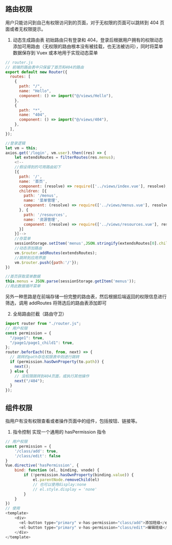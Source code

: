 ## 路由权限

用户只能访问到自己有权限访问到的页面，对于无权限的页面可以跳转到 404 页面或者无权限提示。

1. 动态生成路由表
   初始路由只有登录和 404，登录后根据用户拥有的权限动态添加可用路由（无权限的路由根本没有被挂载，也无法被访问），同时将菜单数据保存到 Vuex 或本地用于实现动态菜单

```js
// router.js
// 前端的路由表中只保留了首页和404的路由
export default new Router({
  routes: [
    {
      path: "/",
      name: "Hello",
      component: () => import("@/views/Hello"),
    },
    {
      path: "*",
      name: "404",
      component: () => import("@/views/404"),
    },
  ],
});

//登录逻辑
let vm = this;
axios.get('/login', vm.user).then((res) => {
    let extendsRoutes = filterRoutes(res.menus);
    <!--
    //假设得到的可用路由如下
    [{
      path: '/',
      name: '首页',
      component: (resolve) => require(['../views/index.vue'], resolve),
      children: [{
        path: '/menus',
        name: '菜单管理',
        component: (resolve) => require(['../views/menus.vue'], resolve)
      }, {
        path: '/resources',
        name: '资源管理',
        component: (resolve) => require(['../views/resources.vue'], resolve)
      }]
    }]-->
    //存菜单
    sessionStorage.setItem('menus',JSON.stringify(extendsRoutes[0].children));
    //动态添加路由
    vm.$router.addRoutes(extendsRoutes);
    //跳转到应用界面
    vm.$router.push({path:'/'});
})

//首页获取菜单数据
this.menus = JSON.parse(sessionStorage.getItem('menus'));
//用此数据循环菜单
```

另外一种思路是在前端存储一份完整的路由表，然后根据后端返回的权限信息进行筛选，调用 addRoutes 将筛选后的路由表添加即可

2. 全局路由拦截（路由守卫）

```js
import router from "./router.js";
// 用户权限
const permission = {
  "/page1": true,
  "/page1/page1_child1": true,
};
router.beforEach((to, from, next) => {
  // 跳转的path存在权限表中则进行跳转
  if (permission.hasOwnProperty(to.path)) {
    next();
  } else {
    // 没权限跳转到404页面，或执行其他操作
    next("/404");
  }
});
```

## 组件权限

指用户有没有权限查看或者操作页面中的组件，包括按钮、链接等。

1. 指令控制
   实现一个通用的 hasPermission 指令

```js
// 用户权限
const permission = {
    '/class/add': true,
    '/class/edit': false
}
Vue.directive('hasPermission', {
    bind: function (el, binding, vnode) {
        if (!permission.hasOwnProperty(binding.value)) {
            el.parentNode.removeChild(el)
            // 也可以使用display:none
            // el.style.display = 'none'
        }
    }
})
// 使用
<template>
    <div>
      <el-button type="primary" v-has-permission="class/add">添加班级</el-button>
      <el-button type="primary" v-has-permission="class/edit">编辑班级</el-button>
    </div>
</template>
```
